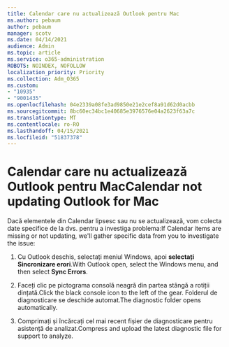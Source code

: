 ```yaml
---
title: Calendar care nu actualizează Outlook pentru Mac
ms.author: pebaum
author: pebaum
manager: scotv
ms.date: 04/14/2021
audience: Admin
ms.topic: article
ms.service: o365-administration
ROBOTS: NOINDEX, NOFOLLOW
localization_priority: Priority
ms.collection: Adm_O365
ms.custom:
- "10935"
- "9001435"
ms.openlocfilehash: 04e2339a08fe3ad9850e21e2cef8a91d62d0acbb
ms.sourcegitcommit: 8bc60ec34bc1e40685e3976576e04a2623f63a7c
ms.translationtype: MT
ms.contentlocale: ro-RO
ms.lasthandoff: 04/15/2021
ms.locfileid: "51837378"
---
```

# <a name="calendar-not-updating-outlook-for-mac"></a><span data-ttu-id="48a20-102">Calendar care nu actualizează Outlook pentru Mac</span><span class="sxs-lookup"><span data-stu-id="48a20-102">Calendar not updating Outlook for Mac</span></span>

<span data-ttu-id="48a20-103">Dacă elementele din Calendar lipsesc sau nu se actualizează, vom colecta date specifice de la dvs. pentru a investiga problema:</span><span class="sxs-lookup"><span data-stu-id="48a20-103">If Calendar items are missing or not updating, we'll gather specific data from you to investigate the issue:</span></span>

1. <span data-ttu-id="48a20-104">Cu Outlook deschis, selectați meniul Windows, apoi **selectați Sincronizare erori**.</span><span class="sxs-lookup"><span data-stu-id="48a20-104">With Outlook open, select the Windows menu, and then select **Sync Errors**.</span></span>

1. <span data-ttu-id="48a20-105">Faceți clic pe pictograma consolă neagră din partea stângă a rotiții dințată.</span><span class="sxs-lookup"><span data-stu-id="48a20-105">Click the black console icon to the left of the gear.</span></span> <span data-ttu-id="48a20-106">Folderul de diagnosticare se deschide automat.</span><span class="sxs-lookup"><span data-stu-id="48a20-106">The diagnostic folder opens automatically.</span></span>

1. <span data-ttu-id="48a20-107">Comprimați și încărcați cel mai recent fișier de diagnosticare pentru asistență de analizat.</span><span class="sxs-lookup"><span data-stu-id="48a20-107">Compress and upload the latest diagnostic file for support to analyze.</span></span>